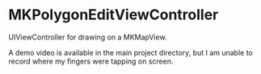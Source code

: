 # MKPolygonEditViewController
UIViewController for drawing on a MKMapView.

A demo video is available in the main project directory, but I am unable to record where my fingers were tapping on screen.
